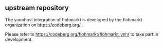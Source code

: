 ## upstream repository

The yunohost integration of flohmarkt is developed by the flohmarkt organization on https://codeberg.org/ .

Please refer to https://codeberg.org/flohmarkt/flohmarkt_ynh/ to take part in development.

